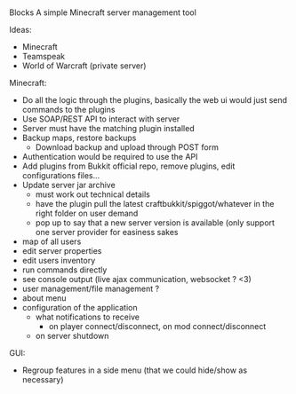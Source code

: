 #
Blocks
A simple Minecraft server management tool

Ideas:
- Minecraft
- Teamspeak
- World of Warcraft (private server)

Minecraft:
- Do all the logic through the plugins, basically the web ui would just send commands to the plugins
- Use SOAP/REST API to interact with server
- Server must have the matching plugin installed
- Backup maps, restore backups
	- Download backup and upload through POST form
- Authentication would be required to use the API
- Add plugins from Bukkit official repo, remove plugins, edit configurations files...
- Update server jar archive
	- must work out technical details
	- have the plugin pull the latest craftbukkit/spiggot/whatever in the right folder on user demand
	- pop up to say that a new server version is available (only support one server provider for easiness sakes
- map of all users
- edit server properties
- edit users inventory
- run commands directly
- see console output (live ajax communication, websocket ? <3)
- user management/file management ?
- about menu
- configuration of the application
	- what notifications to receive
		- on player connect/disconnect, on mod connect/disconnect
	- on server shutdown

GUI:
- Regroup features in a side menu (that we could hide/show as necessary)

